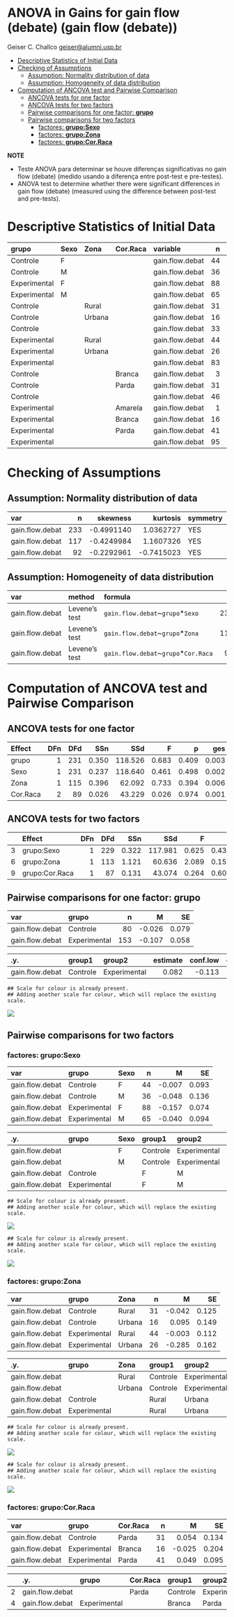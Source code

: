 ANOVA in Gains for gain flow (debate) (gain flow (debate))
================
Geiser C. Challco <geiser@alumni.usp.br>

- [Descriptive Statistics of Initial
  Data](#descriptive-statistics-of-initial-data)
- [Checking of Assumptions](#checking-of-assumptions)
  - [Assumption: Normality distribution of
    data](#assumption-normality-distribution-of-data)
  - [Assumption: Homogeneity of data
    distribution](#assumption-homogeneity-of-data-distribution)
- [Computation of ANCOVA test and Pairwise
  Comparison](#computation-of-ancova-test-and-pairwise-comparison)
  - [ANCOVA tests for one factor](#ancova-tests-for-one-factor)
  - [ANCOVA tests for two factors](#ancova-tests-for-two-factors)
  - [Pairwise comparisons for one factor:
    **grupo**](#pairwise-comparisons-for-one-factor-grupo)
  - [Pairwise comparisons for two
    factors](#pairwise-comparisons-for-two-factors)
    - [factores: **grupo:Sexo**](#factores-gruposexo)
    - [factores: **grupo:Zona**](#factores-grupozona)
    - [factores: **grupo:Cor.Raca**](#factores-grupocorraca)

**NOTE**

- Teste ANOVA para determinar se houve diferenças significativas no gain
  flow (debate) (medido usando a diferença entre post-test e
  pre-testes).
- ANOVA test to determine whether there were significant differences in
  gain flow (debate) (measured using the difference between post-test
  and pre-tests).

# Descriptive Statistics of Initial Data

| grupo        | Sexo | Zona   | Cor.Raca | variable        |   n |   mean | median |    min |   max |    sd |    se |    ci |   iqr |
|:-------------|:-----|:-------|:---------|:----------------|----:|-------:|-------:|-------:|------:|------:|------:|------:|------:|
| Controle     | F    |        |          | gain.flow.debat |  44 | -0.007 | -0.111 | -1.016 | 1.333 | 0.614 | 0.093 | 0.187 | 0.667 |
| Controle     | M    |        |          | gain.flow.debat |  36 | -0.048 |  0.000 | -3.000 | 1.222 | 0.815 | 0.136 | 0.276 | 1.028 |
| Experimental | F    |        |          | gain.flow.debat |  88 | -0.157 | -0.167 | -2.889 | 1.444 | 0.692 | 0.074 | 0.147 | 0.889 |
| Experimental | M    |        |          | gain.flow.debat |  65 | -0.040 |  0.000 | -1.667 | 1.333 | 0.758 | 0.094 | 0.188 | 1.111 |
| Controle     |      | Rural  |          | gain.flow.debat |  31 | -0.042 | -0.111 | -1.556 | 1.000 | 0.695 | 0.125 | 0.255 | 1.000 |
| Controle     |      | Urbana |          | gain.flow.debat |  16 |  0.095 |  0.000 | -0.889 | 1.333 | 0.595 | 0.149 | 0.317 | 0.583 |
| Controle     |      |        |          | gain.flow.debat |  33 | -0.069 | -0.111 | -3.000 | 1.222 | 0.778 | 0.136 | 0.276 | 0.792 |
| Experimental |      | Rural  |          | gain.flow.debat |  44 | -0.003 |  0.111 | -2.889 | 1.000 | 0.743 | 0.112 | 0.226 | 0.917 |
| Experimental |      | Urbana |          | gain.flow.debat |  26 | -0.285 | -0.444 | -1.444 | 1.333 | 0.827 | 0.162 | 0.334 | 0.833 |
| Experimental |      |        |          | gain.flow.debat |  83 | -0.107 | -0.111 | -1.556 | 1.444 | 0.671 | 0.074 | 0.146 | 0.944 |
| Controle     |      |        | Branca   | gain.flow.debat |   3 |  0.222 | -0.222 | -0.333 | 1.222 | 0.868 | 0.501 | 2.156 | 0.778 |
| Controle     |      |        | Parda    | gain.flow.debat |  31 |  0.054 | -0.111 | -1.556 | 1.333 | 0.747 | 0.134 | 0.274 | 1.056 |
| Controle     |      |        |          | gain.flow.debat |  46 | -0.095 |  0.000 | -3.000 | 1.222 | 0.677 | 0.100 | 0.201 | 0.677 |
| Experimental |      |        | Amarela  | gain.flow.debat |   1 |  0.111 |  0.111 |  0.111 | 0.111 |       |       |       | 0.000 |
| Experimental |      |        | Branca   | gain.flow.debat |  16 | -0.025 |  0.076 | -1.667 | 1.222 | 0.815 | 0.204 | 0.434 | 1.194 |
| Experimental |      |        | Parda    | gain.flow.debat |  41 |  0.049 |  0.111 | -1.333 | 1.000 | 0.610 | 0.095 | 0.192 | 1.000 |
| Experimental |      |        |          | gain.flow.debat |  95 | -0.191 | -0.333 | -2.889 | 1.444 | 0.746 | 0.077 | 0.152 | 1.000 |

# Checking of Assumptions

## Assumption: Normality distribution of data

| var             |   n |   skewness |   kurtosis | symmetry | statistic | method     |         p | p.signif | normality |
|:----------------|----:|-----------:|-----------:|:---------|----------:|:-----------|----------:|:---------|:----------|
| gain.flow.debat | 233 | -0.4991140 |  1.0362727 | YES      | 16.163706 | D’Agostino | 0.0003091 | \*\*     | \-        |
| gain.flow.debat | 117 | -0.4249984 |  1.1607326 | YES      |  8.870540 | D’Agostino | 0.0118519 | ns       | QQ        |
| gain.flow.debat |  92 | -0.2292961 | -0.7415023 | YES      |  4.052546 | D’Agostino | 0.1318259 | ns       | YES       |

## Assumption: Homogeneity of data distribution

| var             | method        | formula                               |   n | df1 | df2 | statistic |         p | p.signif |
|:----------------|:--------------|:--------------------------------------|----:|----:|----:|----------:|----------:|:---------|
| gain.flow.debat | Levene’s test | `gain.flow.debat`~`grupo`\*`Sexo`     | 233 |   3 | 229 | 0.9643387 | 0.4103142 | ns       |
| gain.flow.debat | Levene’s test | `gain.flow.debat`~`grupo`\*`Zona`     | 117 |   3 | 113 | 0.5418568 | 0.6546160 | ns       |
| gain.flow.debat | Levene’s test | `gain.flow.debat`~`grupo`\*`Cor.Raca` |  92 |   4 |  87 | 1.3104412 | 0.2724645 | ns       |

# Computation of ANCOVA test and Pairwise Comparison

## ANCOVA tests for one factor

| Effect   | DFn | DFd |   SSn |     SSd |     F |     p |   ges | p\<.05 |
|:---------|----:|----:|------:|--------:|------:|------:|------:|:-------|
| grupo    |   1 | 231 | 0.350 | 118.526 | 0.683 | 0.409 | 0.003 |        |
| Sexo     |   1 | 231 | 0.237 | 118.640 | 0.461 | 0.498 | 0.002 |        |
| Zona     |   1 | 115 | 0.396 |  62.092 | 0.733 | 0.394 | 0.006 |        |
| Cor.Raca |   2 |  89 | 0.026 |  43.229 | 0.026 | 0.974 | 0.001 |        |

## ANCOVA tests for two factors

|     | Effect         | DFn | DFd |   SSn |     SSd |     F |     p |   ges | p\<.05 |
|:----|:---------------|----:|----:|------:|--------:|------:|------:|------:|:-------|
| 3   | grupo:Sexo     |   1 | 229 | 0.322 | 117.981 | 0.625 | 0.430 | 0.003 |        |
| 6   | grupo:Zona     |   1 | 113 | 1.121 |  60.636 | 2.089 | 0.151 | 0.018 |        |
| 9   | grupo:Cor.Raca |   1 |  87 | 0.131 |  43.074 | 0.264 | 0.609 | 0.003 |        |

## Pairwise comparisons for one factor: **grupo**

| var             | grupo        |   n |      M |    SE |
|:----------------|:-------------|----:|-------:|------:|
| gain.flow.debat | Controle     |  80 | -0.026 | 0.079 |
| gain.flow.debat | Experimental | 153 | -0.107 | 0.058 |

| .y.             | group1   | group2       | estimate | conf.low | conf.high |    se | statistic |     p | p.adj | p.adj.signif |
|:----------------|:---------|:-------------|---------:|---------:|----------:|------:|----------:|------:|------:|:-------------|
| gain.flow.debat | Controle | Experimental |    0.082 |   -0.113 |     0.276 | 0.099 |     0.826 | 0.409 | 0.409 | ns           |

    ## Scale for colour is already present.
    ## Adding another scale for colour, which will replace the existing scale.

![](wordgen-gain.flow.debat-Serie-8-ano-gain_files/figure-gfm/unnamed-chunk-18-1.png)<!-- -->

## Pairwise comparisons for two factors

### factores: **grupo:Sexo**

| var             | grupo        | Sexo |   n |      M |    SE |
|:----------------|:-------------|:-----|----:|-------:|------:|
| gain.flow.debat | Controle     | F    |  44 | -0.007 | 0.093 |
| gain.flow.debat | Controle     | M    |  36 | -0.048 | 0.136 |
| gain.flow.debat | Experimental | F    |  88 | -0.157 | 0.074 |
| gain.flow.debat | Experimental | M    |  65 | -0.040 | 0.094 |

| .y.             | grupo        | Sexo | group1   | group2       | estimate | conf.low | conf.high |    se | statistic |     p | p.adj | p.adj.signif |
|:----------------|:-------------|:-----|:---------|:-------------|---------:|---------:|----------:|------:|----------:|------:|------:|:-------------|
| gain.flow.debat |              | F    | Controle | Experimental |    0.150 |   -0.111 |     0.411 | 0.133 |     1.130 | 0.260 | 0.260 | ns           |
| gain.flow.debat |              | M    | Controle | Experimental |   -0.008 |   -0.302 |     0.286 | 0.149 |    -0.054 | 0.957 | 0.957 | ns           |
| gain.flow.debat | Controle     |      | F        | M            |    0.041 |   -0.277 |     0.359 | 0.161 |     0.252 | 0.801 | 0.801 | ns           |
| gain.flow.debat | Experimental |      | F        | M            |   -0.117 |   -0.348 |     0.114 | 0.117 |    -0.997 | 0.320 | 0.320 | ns           |

    ## Scale for colour is already present.
    ## Adding another scale for colour, which will replace the existing scale.

![](wordgen-gain.flow.debat-Serie-8-ano-gain_files/figure-gfm/unnamed-chunk-28-1.png)<!-- -->

    ## Scale for colour is already present.
    ## Adding another scale for colour, which will replace the existing scale.

![](wordgen-gain.flow.debat-Serie-8-ano-gain_files/figure-gfm/unnamed-chunk-29-1.png)<!-- -->

### factores: **grupo:Zona**

| var             | grupo        | Zona   |   n |      M |    SE |
|:----------------|:-------------|:-------|----:|-------:|------:|
| gain.flow.debat | Controle     | Rural  |  31 | -0.042 | 0.125 |
| gain.flow.debat | Controle     | Urbana |  16 |  0.095 | 0.149 |
| gain.flow.debat | Experimental | Rural  |  44 | -0.003 | 0.112 |
| gain.flow.debat | Experimental | Urbana |  26 | -0.285 | 0.162 |

| .y.             | grupo        | Zona   | group1   | group2       | estimate | conf.low | conf.high |    se | statistic |     p | p.adj | p.adj.signif |
|:----------------|:-------------|:-------|:---------|:-------------|---------:|---------:|----------:|------:|----------:|------:|------:|:-------------|
| gain.flow.debat |              | Rural  | Controle | Experimental |   -0.038 |   -0.379 |     0.302 | 0.172 |    -0.223 | 0.824 | 0.824 | ns           |
| gain.flow.debat |              | Urbana | Controle | Experimental |    0.380 |   -0.081 |     0.841 | 0.233 |     1.632 | 0.105 | 0.105 | ns           |
| gain.flow.debat | Controle     |        | Rural    | Urbana       |   -0.136 |   -0.583 |     0.310 | 0.225 |    -0.605 | 0.547 | 0.547 | ns           |
| gain.flow.debat | Experimental |        | Rural    | Urbana       |    0.282 |   -0.077 |     0.641 | 0.181 |     1.555 | 0.123 | 0.123 | ns           |

    ## Scale for colour is already present.
    ## Adding another scale for colour, which will replace the existing scale.

![](wordgen-gain.flow.debat-Serie-8-ano-gain_files/figure-gfm/unnamed-chunk-37-1.png)<!-- -->

    ## Scale for colour is already present.
    ## Adding another scale for colour, which will replace the existing scale.

![](wordgen-gain.flow.debat-Serie-8-ano-gain_files/figure-gfm/unnamed-chunk-38-1.png)<!-- -->

### factores: **grupo:Cor.Raca**

| var             | grupo        | Cor.Raca |   n |      M |    SE |
|:----------------|:-------------|:---------|----:|-------:|------:|
| gain.flow.debat | Controle     | Parda    |  31 |  0.054 | 0.134 |
| gain.flow.debat | Experimental | Branca   |  16 | -0.025 | 0.204 |
| gain.flow.debat | Experimental | Parda    |  41 |  0.049 | 0.095 |

|     | .y.             | grupo        | Cor.Raca | group1   | group2       | estimate | conf.low | conf.high |    se | statistic |     p | p.adj | p.adj.signif |
|:----|:----------------|:-------------|:---------|:---------|:-------------|---------:|---------:|----------:|------:|----------:|------:|------:|:-------------|
| 2   | gain.flow.debat |              | Parda    | Controle | Experimental |    0.004 |   -0.327 |     0.335 | 0.166 |     0.026 | 0.979 | 0.979 | ns           |
| 4   | gain.flow.debat | Experimental |          | Branca   | Parda        |   -0.075 |   -0.484 |     0.335 | 0.206 |    -0.362 | 0.718 | 0.718 | ns           |
